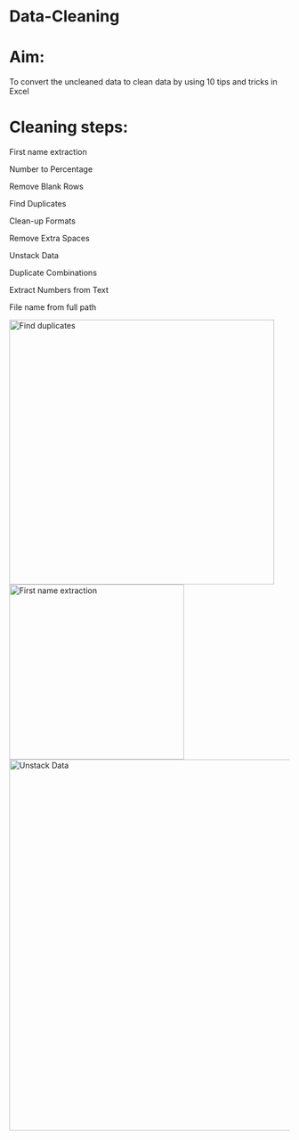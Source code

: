 # Data-Cleaning

# Aim:
To convert the uncleaned data to clean data by using 10 tips and tricks in Excel

# Cleaning steps:

First name extraction			

Number to Percentage

Remove Blank Rows

Find Duplicates

Clean-up Formats

Remove Extra Spaces

Unstack Data

Duplicate Combinations

Extract Numbers from Text

File name from full path

<img width="476" alt="Find duplicates" src="https://user-images.githubusercontent.com/124794009/230659351-0ae421dd-6935-49d6-9bf4-37eb3bb61893.png">
<img width="314" alt="First name extraction" src="https://user-images.githubusercontent.com/124794009/230659369-44ce3459-ac85-486f-b02b-f8da8cf8f0a6.png"><img width="667" alt="Unstack Data" src="https://user-images.githubusercontent.com/124794009/230659782-20a7172c-0b05-479f-9179-16ae0899cc0d.png">


